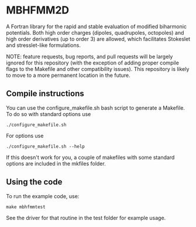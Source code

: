 
# MBHFMM2D

A Fortran library for the rapid and stable evaluation of
modified biharmonic potentials. Both high order charges
(dipoles, quadrupoles, octopoles) and high order derivatives
(up to order 3) are allowed, which facilitates Stokeslet
and stresslet-like formulations.

NOTE: feature requests, bug reports, and pull requests
will be largely ignored for this repository (with the exception
of adding proper compile flags to the Makefile and
other compatibility issues). This
repository is likely to move to a more permanent location
in the future.

## Compile instructions

You can use the configure_makefile.sh bash script to
generate a Makefile. To do so with standard options use

```
./configure_makefile.sh
```

For options use

```
./configure_makefile.sh --help
```

If this doesn't work for you, a couple of makefiles
with some standard options are included in the mkfiles
folder.

## Using the code

To run the example code, use:

```
make mbhfmmtest
```

See the driver for that routine in the test folder
for example usage.

